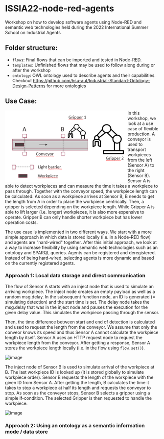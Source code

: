 # ISSIA22-node-red-agents
Workshop on how to develop software agents using Node-RED and semantic web technologies held during the 2022 International Summer School on Industrial Agents

## Folder structure:
- `flows`: Final flows that can be imported and tested in Node-RED.
- `templates`: Unfinished flows that may be used to follow along during or after the workshop
- `ontology`: OWL ontology used to describe agents and their capabilities. Checkout https://github.com/hsu-aut/Industrial-Standard-Ontology-Design-Patterns for more ontologies

## Use Case:

<img src="https://github.com/hsu-aut/ISSIA22-node-red-agents/blob/images/images/UseCase.png?raw=true" align="left" width="400px"/>
In this workshop, we look at a use case of flexible production. A conveyor is used to transport workpieces from the left (Sensor A) to the right (Sensor B). Sensor A is able to detect workpieces and can measure the time it takes a workpiece to pass through. Together with the conveyor speed, the workpiece length can be calculated. As soon as a workpiece arrives at Sensor B, B needs to get the length from A in order to place the workpiece centrically. Then, a gripper is selected depending on the workpiece length. While Gripper A is able to lift larger (i.e. longer) workpieces, it is also more expensive to operate. Gripper B can only handle shorter workpiece but has lower operation costs. 

<br clear="left"/>

The use case is implemented in two different ways. We start with a more simple approach in which data is stored locally (i.e. in a Node-RED flow) and agents are "hard-wired" together.
After this initial approach, we look at a way to increase flexibility by using semantic web technologies such as an ontology and SPARQL queries. Agents can be registered and deregistered. Instead of being hard-wired, selecting agents is more dynamic and based on the currently registered agents.

### Approach 1: Local data storage and direct communication
The flow of Sensor A starts with an inject node that is used to simulate an arriving workpiece. The inject node creates an empty payload as well as a random msg.delay. In the subsequent function node, an ID is generated (= simulating detection) and the start time is set. The delay node takes the msg.delay that was in the inject node and pauses the execution for the given delay value. This simulates the workpiece passing through the sensor.

Then, the time difference between start and end of detection is calculated and used to request the length from the conveyor. We assume that only the conveor knows its speed and thus Sensor A cannot calculate the workpiece length by itself. Sensor A uses an HTTP request node to request the workpiece length from the conveyor. After getting a response, Sensor A stores the workpiece length locally (i.e. in the flow using `flow.set()`).

![image](https://user-images.githubusercontent.com/50097079/178309446-c1343b92-611f-494e-a6c5-cc24c856ffe6.png)

The inject node of Sensor B is used to simulate arrival of the workpiece at B. The last workpiece ID is looked up (it is stored globally to simulate workpiece order). Sensor B requests the length of the workpiece with the given ID from Sensor A. After getting the length, B calculates the time it takes to stop a workpiece at half its length and requests the conveyor to stop. As soon as the conveyor stops, Sensor B selects a gripper using a simple if-condition. The selected Gripper is then requested to handle the workpiece. 

![image](https://user-images.githubusercontent.com/50097079/178311903-6ddd3ee2-ab97-4e3a-ba80-811abe77534e.png)


### Approach 2: Using an ontology as a semantic information mode / data store

